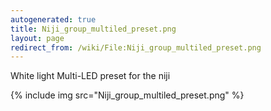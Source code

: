 ```yaml
---
autogenerated: true
title: Niji_group_multiled_preset.png
layout: page
redirect_from: /wiki/File:Niji_group_multiled_preset.png
---
```


White light Multi-LED preset for the niji

{% include img src="Niji_group_multiled_preset.png" %}

